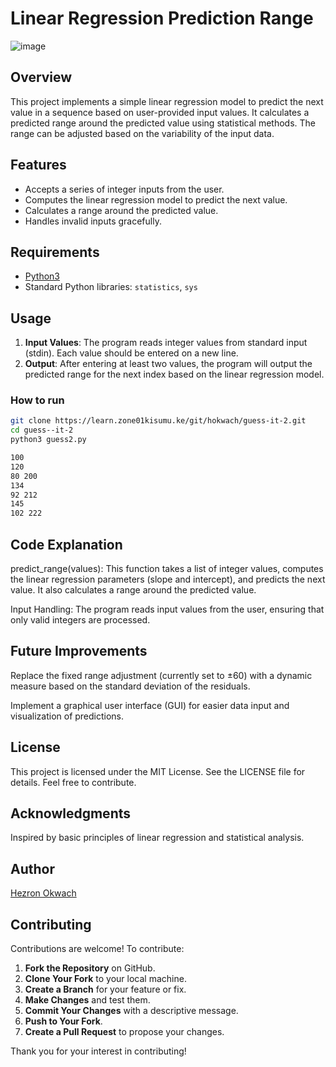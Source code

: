 # Linear Regression Prediction Range
![image](https://miro.medium.com/v2/resize:fit:626/1*QRu9hDVzyXIL3P0VTPlw3g.jpeg)

## Overview
This project implements a simple linear regression model to predict the next value in a sequence based on user-provided input values. It calculates a predicted range around the predicted value using statistical methods. The range can be adjusted based on the variability of the input data.

## Features
- Accepts a series of integer inputs from the user.
- Computes the linear regression model to predict the next value.
- Calculates a range around the predicted value.
- Handles invalid inputs gracefully.

## Requirements
- [Python3](https://www.google.com/url?sa=t&source=web&rct=j&opi=89978449&url=https://www.python.org/downloads/&ved=2ahUKEwi3ytnR_PSHAxVgRPEDHezOFvgQFnoECAgQAQ&usg=AOvVaw3VuYRIaaa-SL5nRa6pfny0)
- Standard Python libraries: `statistics`, `sys`

## Usage
1. **Input Values**: The program reads integer values from standard input (stdin). Each value should be entered on a new line.
2. **Output**: After entering at least two values, the program will output the predicted range for the next index based on the linear regression model.

### How to run 
```bash
git clone https://learn.zone01kisumu.ke/git/hokwach/guess-it-2.git
cd guess--it-2
python3 guess2.py
```
```bash
100
120
80 200
134
92 212
145
102 222
```
## Code Explanation

predict_range(values): This function takes a list of integer values, computes the linear regression parameters (slope and intercept), and predicts the next value. It also calculates a range around the predicted value.

Input Handling: The program reads input values from the user, ensuring that only valid integers are processed.

## Future Improvements

 Replace the fixed range adjustment (currently set to ±60) with a dynamic measure based on the standard deviation of the residuals.

Implement a graphical user interface (GUI) for easier data input and visualization of predictions.

## License
This project is licensed under the MIT License. See the LICENSE file for details. 
Feel free to contribute.

## Acknowledgments

Inspired by basic principles of linear regression and statistical analysis.

## Author
[Hezron Okwach](https://github.com/hezronokwach)

## Contributing
Contributions are welcome! To contribute:

1. **Fork the Repository** on GitHub.
2. **Clone Your Fork** to your local machine.
3. **Create a Branch** for your feature or fix.
4. **Make Changes** and test them.
5. **Commit Your Changes** with a descriptive message.
6. **Push to Your Fork**.
7. **Create a Pull Request** to propose your changes.

Thank you for your interest in contributing!

